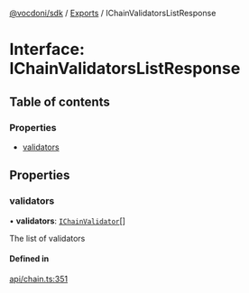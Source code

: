 [@vocdoni/sdk](/sdk) / [Exports](../modules) / IChainValidatorsListResponse

# Interface: IChainValidatorsListResponse

## Table of contents

### Properties

- [validators](IChainValidatorsListResponse#validators)

## Properties

### validators

• **validators**: [`IChainValidator`](IChainValidator)[]

The list of validators

#### Defined in

[api/chain.ts:351](https://github.com/vocdoni/vocdoni-sdk/blob/2244934/src/api/chain.ts#L351)
